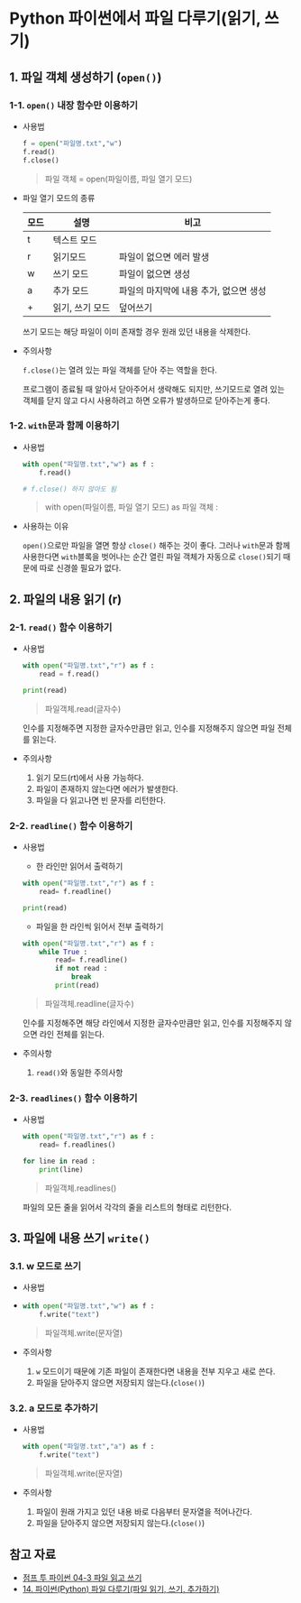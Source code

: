 # Python 파이썬에서 파일 다루기(읽기, 쓰기)

## 1. 파일 객체 생성하기 (`open()`)

### 1-1. `open()` 내장 함수만 이용하기

- 사용법

    ```python
    f = open("파일명.txt","w")
    f.read()
    f.close()
    ```

    > 파일 객체 = open(파일이름, 파일 열기 모드)

- 파일 열기 모드의 종류
    
    | 모드 | 설명            | 비고                                   |
    | ---- | --------------- | -------------------------------------- |
    | t    | 텍스트 모드     |                                        |
    | r    | 읽기모드        | 파일이 없으면 에러 발생                |
    | w    | 쓰기 모드       | 파일이 없으면 생성                     |
    | a    | 추가 모드       | 파일의 마지막에 내용 추가, 없으면 생성 |
    | +    | 읽기, 쓰기 모드 | 덮어쓰기                               |

    쓰기 모드는 해당 파일이 이미 존재할 경우 원래 있던 내용을 삭제한다.

- 주의사항
    
    `f.close()`는 열려 있는 파일 객체를 닫아 주는 역할을 한다.

    프로그램이 종료될 때 알아서 닫아주어서 생략해도 되지만, 쓰기모드로 열려 있는 객체를 닫지 않고 다시 사용하려고 하면 오류가 발생하므로 닫아주는게 좋다.

### 1-2. `with`문과 함께 이용하기

- 사용법
        
    ```python
    with open("파일명.txt","w") as f :
        f.read()

    # f.close() 하지 않아도 됨
    ```

    > with open(파일이름, 파일 열기 모드) as 파일 객체 :

- 사용하는 이유
    
    `open()`으로만 파일을 열면 항상 `close()` 해주는 것이 좋다. 그러나 `with`문과 함께 사용한다면 `with`블록을 벗어나는 순간 열린 파일 객체가 자동으로 `close()`되기 때문에 따로 신경쓸 필요가 없다.

## 2. 파일의 내용 읽기 (r)

### 2-1. `read()` 함수 이용하기

- 사용법

    ```python
    with open("파일명.txt","r") as f :
        read = f.read()

    print(read)
    ```

    > 파일객체.read(글자수)
    
    인수를 지정해주면 지정한 글자수만큼만 읽고, 인수를 지정해주지 않으면 파일 전체를 읽는다.

- 주의사항
    
    1. 읽기 모드(rt)에서 사용 가능하다.
    2. 파일이 존재하지 않는다면 에러가 발생한다.
    3. 파일을 다 읽고나면 빈 문자를 리턴한다.

### 2-2. `readline()` 함수 이용하기

- 사용법

    - 한 라인만 읽어서 출력하기
    ```python
    with open("파일명.txt","r") as f :
        read= f.readline()

    print(read)
    ```

    - 파일을 한 라인씩 읽어서 전부 출력하기
    ```python
    with open("파일명.txt","r") as f :
        while True :
            read= f.readline()
            if not read :
                break
            print(read)
    ```

    > 파일객체.readline(글자수)
    
    인수를 지정해주면 해당 라인에서 지정한 글자수만큼만 읽고, 인수를 지정해주지 않으면 라인 전체를 읽는다.

- 주의사항
    1. `read()`와 동일한 주의사항

### 2-3. `readlines()` 함수 이용하기

- 사용법

    ```python
    with open("파일명.txt","r") as f :
        read= f.readlines()

    for line in read :
        print(line)
    ```

    > 파일객체.readlines()

    파일의 모든 줄을 읽어서 각각의 줄을 리스트의 형태로 리턴한다.

## 3. 파일에 내용 쓰기 `write()`

### 3.1. w 모드로 쓰기

- 사용법
- 
    ```python
    with open("파일명.txt","w") as f :
        f.write("text")
    ```

    > 파일객체.write(문자열)

- 주의사항

    1. `w` 모드이기 때문에 기존 파일이 존재한다면 내용을 전부 지우고 새로 쓴다.
    2. 파일을 닫아주지 않으면 저장되지 않는다.(`close()`)
    

### 3.2. a 모드로 추가하기

- 사용법

    ```python
    with open("파일명.txt","a") as f :
        f.write("text")
    ```
    
    > 파일객체.write(문자열)

- 주의사항

    1. 파일이 원래 가지고 있던 내용 바로 다음부터 문자열을 적어나간다.
    2. 파일을 닫아주지 않으면 저장되지 않는다.(`close()`)


## 참고 자료
- [점프 투 파이썬 04-3 파일 읽고 쓰기](https://wikidocs.net/26)
- [14. 파이썬(Python) 파일 다루기(파일 읽기, 쓰기, 추가하기)](https://securityspecialist.tistory.com/90)